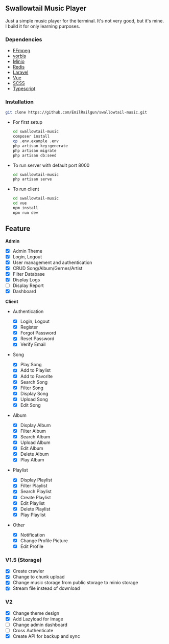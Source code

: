 ## Swallowtail Music Player

Just a simple music player for the terminal. It's not very good, but it's mine. I build it for only learning purposes.

### Dependencies

-   [FFmpeg](https://ffmpeg.org/)
-   [vorbis](https://xiph.org/vorbis/)
-   [Minio](https://min.io/)
-   [Redis](https://redis.io/)
-   [Laravel](https://laravel.com/)
-   [Vue](https://vuejs.org/)
-   [SCSS](https://sass-lang.com/)
-   [Typescript](https://www.typescriptlang.org/)

### Installation

```bash
git clone https://github.com/EmilRailgun/swallowtail-music.git
```

-   For first setup

    ```bash
    cd swallowtail-music
    composer install
    cp .env.example .env
    php artisan key:generate
    php artisan migrate
    php artisan db:seed
    ```

-   To run server with default port 8000

    ```bash
    cd swallowtail-music
    php artisan serve
    ```

-   To run client

    ```bash
    cd swallowtail-music
    cd vue
    npm install
    npm run dev
    ```

## Feature

**Admin**

-   [x] Admin Theme
-   [x] Login, Logout
-   [x] User management and authentication
-   [x] CRUD Song/Album/Gernes/Artist
-   [x] Filter Database
-   [x] Display Logs
-   [ ] Display Report
-   [x] Dashboard

**Client**

-   Authentication

    -   [x] Login, Logout
    -   [x] Register
    -   [x] Forgot Password
    -   [x] Reset Password
    -   [x] Verify Email

-   Song

    -   [x] Play Song
    -   [x] Add to Playlist
    -   [x] Add to Favorite
    -   [x] Search Song
    -   [x] Filter Song
    -   [x] Display Song
    -   [x] Upload Song
    -   [x] Edit Song

-   Album

    -   [x] Display Album
    -   [x] Filter Album
    -   [x] Search Album
    -   [x] Upload Album
    -   [x] Edit Album
    -   [x] Delete Album
    -   [x] Play Album

-   Playlist

    -   [x] Display Playlist
    -   [x] Filter Playlist
    -   [x] Search Playlist
    -   [x] Create Playlist
    -   [x] Edit Playlist
    -   [x] Delete Playlist
    -   [x] Play Playlist

-   Other

    -   [x] Notification
    -   [x] Change Profile Picture
    -   [x] Edit Profile

### V1.5 (Storage)

-   [x] Create crawler
-   [x] Change to chunk upload
-   [x] Change music storage from public storage to minio storage
-   [x] Stream file instead of download

### V2

-   [x] Change theme design
-   [x] Add Lazyload for Image
-   [ ] Change admin dashboard
-   [ ] Cross Authenticate
-   [x] Create API for backup and sync
